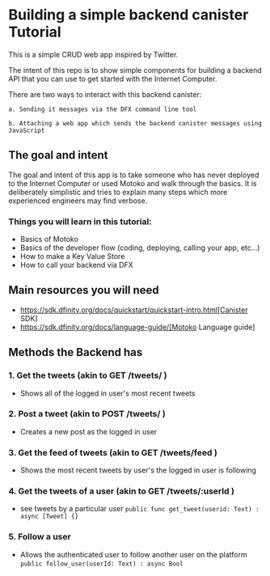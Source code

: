 # Building a simple backend canister Tutorial

This is a simple CRUD web app inspired by Twitter.

The intent of this repo is to show simple components for building a backend API that you can use to get started with the Internet Computer.

There are two ways to interact with this backend canister:

    a. Sending it messages via the DFX command line tool

    b. Attaching a web app which sends the backend canister messages using JavaScript

## The goal and intent

The goal and intent of this app is to take someone who has never deployed to the Internet Computer or used Motoko and walk through the basics. It is deliberately simplistic and tries to explain many steps which more experienced engineers may find verbose.

### Things you will learn in this tutorial:
- Basics of Motoko
- Basics of the developer flow (coding, deploying, calling your app, etc...)
- How to make a Key Value Store
- How to call your backend via DFX

## Main resources you will need

- https://sdk.dfinity.org/docs/quickstart/quickstart-intro.html[Canister SDK] 
- https://sdk.dfinity.org/docs/language-guide/[Motoko Language guide]


## Methods the Backend has

### 1. Get the tweets (akin to GET /tweets/ )
- Shows all of the logged in user's most recent tweets

### 2. Post a tweet (akin to POST /tweets/ )
- Creates a new post as the logged in user

### 3. Get the feed of tweets (akin to GET /tweets/feed )
- Shows the most recent tweets by user's the logged in user is following

### 4. Get the tweets of a user (akin to GET /tweets/:userId )
- see tweets by a particular user
`public func get_tweet(userid: Text) : async [Tweet] {}`

### 5. Follow a user
- Allows the authenticated user to follow another user on the platform
`public follow_user(userId: Text) : async Bool`

